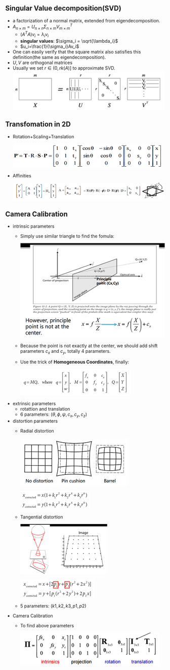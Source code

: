 
## Singular Value decomposition(SVD)
- a factorization of a normal matrix, extended from eigendecomposition.
- $A_{n \times m} = U_{n \times n}\Sigma_{n \times m}V^T_{m \times m}$
    + $(A^TA)v_i = \lambda_iv_i$
    + **singular values**: $\sigma_i = \sqrt{\lambda_i}$
    + $u_i=\frac{1}{\sigma_i}Av_i$
- One can easily verify that the square matrix also satisfies this definition(the same as eigendecomposition).
- $U,V$ are orthogonal matrices
- Usually we set $r \in (0,rk(A)]$ to approximate SVD.
    ![](SVD.png)

## Transfomation in 2D
- Rotation+Scaling+Translation

    ![](transform1.png)
- Affinities

    ![](affinity.png)

## Camera Calibration
- intrinsic parameters
    + Simply use similar triangle to find the fomula:

        ![](camera1.png)
    + Because the point is not exactly at the center, we should add shift parameters $c_x$ and $c_y$, totally $4$ parameters.
    + Use the trick of **Homogeneous Coordinates**, finally:

        ![](camera3.png)
- extrinsic parameters
    + rotattion and translation
    + $6$ parameters: $(\theta, \phi, \psi, c_x, c_y, c_z)$
- distortion parameters
    + Radial distortion

        ![](camera4.png)

        ![](camera5.png)
    + Tangential distortion

        ![](camera6.png)

        ![](camera7.png)
    + $5$ parameters: $(k1,k2,k3,p1,p2)$
- Camera Calibration
    + To find above parameters

        ![](camera8.png)
